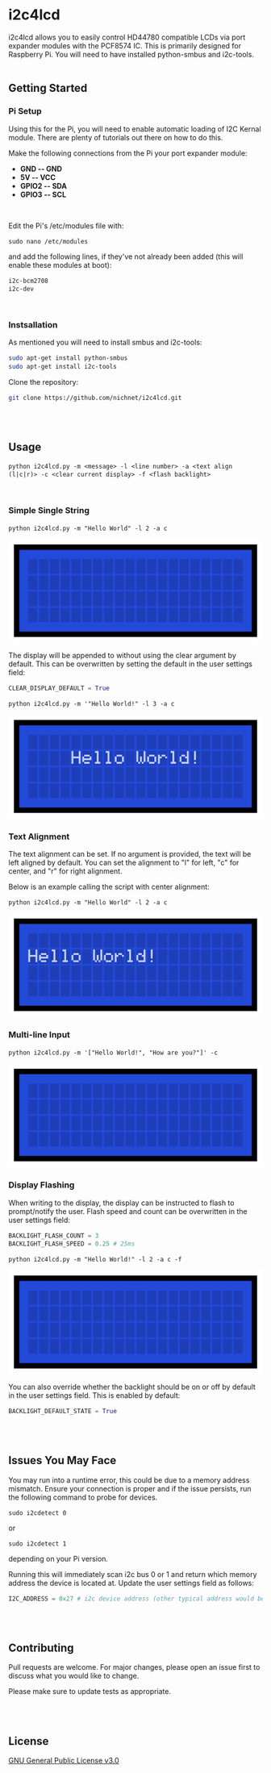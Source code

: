# i2c4lcd
i2c4lcd allows you to easily control HD44780 compatible LCDs via port expander modules with the PCF8574 IC.
This is primarily designed for Raspberry Pi. You will need to have installed python-smbus and i2c-tools.
<br/>
<br/>

## Getting Started

### Pi Setup
Using this for the Pi, you will need to enable automatic loading of I2C Kernal module. There are plenty of tutorials out there on how to do this.

Make the following connections from the Pi your port expander module:<br/>
- **GND   -- GND**<br/>
- **5V    -- VCC**<br/>
- **GPIO2 -- SDA**<br/>
- **GPIO3 -- SCL**
<br/>


Edit the Pi's /etc/modules file with:
```
sudo nano /etc/modules
```
and add the following lines, if they've not already been added (this will enable these modules at boot):
```
i2c-bcm2708
i2c-dev
```
<br/>

### Instsallation
As mentioned you will need to install smbus and i2c-tools:
```bash
sudo apt-get install python-smbus
sudo apt-get install i2c-tools
```


Clone the repository:
```bash
git clone https://github.com/nichnet/i2c4lcd.git
```
<br/>
<br/>

## Usage

```
python i2c4lcd.py -m <message> -l <line number> -a <text align (l|c|r)> -c <clear current display> -f <flash backlight>
```
<br/>

### Simple Single String
```
python i2c4lcd.py -m "Hello World" -l 2 -a c
```
![](/images/print_single_clear.gif)


The display will be appended to without using the clear argument by default. This can be overwritten by setting the default in the user settings field:
```python
CLEAR_DISPLAY_DEFAULT = True
```

```
python i2c4lcd.py -m '"Hello World!" -l 3 -a c
```
![](/images/print_dontclear.gif)
<br/>

### Text Alignment

The text alignment can be set. If no argument is provided, the text will be left aligned by default.
You can set the alignment to "l" for left, "c" for center, and "r" for right alignment.

Below is an example calling the script with center alignment:
```
python i2c4lcd.py -m "Hello World" -l 2 -a c
```
![](/images/print_alignment.gif)
<br/>

### Multi-line Input

```
python i2c4lcd.py -m '["Hello World!", "How are you?"]' -c
```
![](/images/print_multiple.gif)
<br/>

### Display Flashing

When writing to the display, the display can be instructed to flash to prompt/notify the user. Flash speed and count can be overwritten in the user settings field:
```python
BACKLIGHT_FLASH_COUNT = 3
BACKLIGHT_FLASH_SPEED = 0.25 # 25ms
```

```
python i2c4lcd.py -m "Hello World!" -l 2 -a c -f
```
![](/images/print_flash.gif)

You can also override whether the backlight should be on or off by default in the user settings field. This is enabled by default:
```python
BACKLIGHT_DEFAULT_STATE = True
```
<br/>
<br/>

## Issues You May Face
You may run into a runtime error, this could be due to a memory address mismatch. Ensure your connection is proper and if the issue persists, run the following command to probe for devices.
```
sudo i2cdetect 0
```
or 
```
sudo i2cdetect 1
```
depending on your Pi version. 

Running this will immediately scan i2c bus 0 or 1 and return which memory address the device is located at. Update the user settings field as follows:
```python
I2C_ADDRESS = 0x27 # i2c device address (other typical address would be 0x3f)
```
<br/>
<br/>

## Contributing
Pull requests are welcome. For major changes, please open an issue first to discuss what you would like to change.

Please make sure to update tests as appropriate.

<br/>
<br/>

## License
[GNU General Public License v3.0](https://choosealicense.com/licenses/gpl-3.0/)

